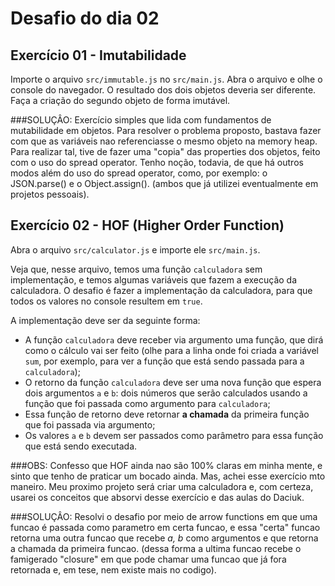 # Desafio do dia 02

## Exercício 01 - Imutabilidade

Importe o arquivo `src/immutable.js` no `src/main.js`. Abra o arquivo e olhe o console do navegador.
O resultado dos dois objetos deveria ser diferente. Faça a criação do segundo objeto
de forma imutável.

###SOLUÇÂO: Exercício simples que lida com fundamentos de mutabilidade em objetos. Para resolver o problema proposto, bastava fazer com que as variáveis nao referenciasse o mesmo objeto na memory heap. Para realizar tal, tive de fazer uma "copia" das properties dos objetos, feito com o uso do spread operator. Tenho noção, todavia, de que há outros modos além do uso do spread operator, como, por exemplo: o JSON.parse() e o Object.assign(). (ambos que já utilizei eventualmente em projetos pessoais).

## Exercício 02 - HOF (Higher Order Function)
Abra o arquivo `src/calculator.js` e importe ele `src/main.js`.

Veja que, nesse arquivo, temos uma função `calculadora` sem implementação, e temos
algumas variáveis que fazem a execução da calculadora. O desafio é fazer a implementação da
calculadora, para que todos os valores no console resultem em `true`.

A implementação deve ser da seguinte forma:
- A função `calculadora` deve receber via argumento uma função, que dirá como o cálculo vai ser feito (olhe para a linha onde foi criada a variável `sum`, por exemplo, para ver a função que está sendo passada para a `calculadora`);
- O retorno da função `calculadora` deve ser uma nova função que espera dois argumentos `a` e `b`: dois números que serão calculados usando a função que foi passada como argumento para `calculadora`; 
- Essa função de retorno deve retornar **a chamada** da primeira função que foi passada via argumento; 
- Os valores `a` e `b` devem ser passados como parâmetro para essa função que está sendo executada.

###OBS: Confesso que HOF ainda nao são 100% claras em minha mente, e sinto que tenho de praticar um bocado ainda. Mas, achei esse exercício mto maneiro. Meu proximo projeto será criar uma calculadora e, com certeza, usarei os conceitos que absorvi desse exercício e das aulas do Daciuk.

###SOLUÇÂO: Resolvi o desafio por meio de arrow functions em que uma funcao é passada como parametro em certa funcao, e essa "certa" funcao retorna uma outra funcao que recebe *a, b* como argumentos e que retorna a chamada da primeira funcao. (dessa forma a ultima funcao recebe o famigerado "closure" em que pode chamar uma funcao que já fora retornada e, em tese, nem existe mais no codigo).
